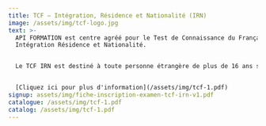 ```yaml
---
title: TCF – Intégration, Résidence et Nationalité (IRN)
image: /assets/img/tcf-logo.jpg
text: >-
  API FORMATION est centre agréé pour le Test de Connaissance du Français-
  Intégration Résidence et Nationalité. 


  Le TCF IRN est destiné à toute personne étrangère de plus de 16 ans souhaitant valider son niveau de français.


  [C﻿liquez ici pour plus d'information](/assets/img/tcf-1.pdf)
signup: assets/img/fiche-inscription-examen-tcf-irn-v1.pdf
catalogue: /assets/img/tcf-1.pdf
catalog: /assets/img/tcf-1.pdf
---
```

